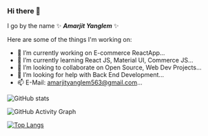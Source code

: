 ### Hi there 👋


I go by the name ✨ _**Amarjit Yanglem**_ ✨


Here are some of the things I'm working on:

- 🔭 I’m currently working on E-commerce ReactApp...
- 🌱 I’m currently learning React JS, Material UI, Commerce JS...
- 👯 I’m looking to collaborate on Open Source, Web Dev Projects...
- 🤔 I’m looking for help with Back End Development...
- 📫 E-Mail: amarjityanglem563@gmail.com...

![GitHub stats](https://github-readme-stats.vercel.app/api?username=aamjit&show_icons=true)

![GitHub Activity Graph](https://activity-graph.herokuapp.com/graph?username=aamjit)

[![Top Langs](https://github-readme-stats.vercel.app/api/top-langs/?username=aamjit)](https://github.com/aamjit)
